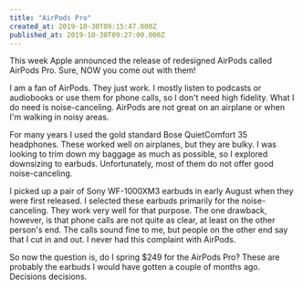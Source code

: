 ```yaml
---
title: "AirPods Pro"
created_at: 2019-10-30T09:15:47.000Z
published_at: 2019-10-30T09:27:00.000Z
---
```

This week Apple announced the release of redesigned AirPods called AirPods Pro. Sure, NOW you come out with them!

I am a fan of AirPods. They just work. I mostly listen to podcasts or audiobooks or use them for phone calls, so I don't need high fidelity. What I do need is noise-canceling. AirPods are not great on an airplane or when I'm walking in noisy areas. 

For many years I used the gold standard Bose QuietComfort 35 headphones. These worked well on airplanes, but they are bulky. I was looking to trim down my baggage as much as possible, so I explored downsizing to earbuds. Unfortunately, most of them do not offer good noise-canceling. 

I picked up a pair of Sony WF-1000XM3 earbuds in early August when they were first released. I selected these earbuds primarily for the noise-canceling. They work very well for that purpose. The one drawback, however, is that phone calls are not quite as clear, at least on the other person's end. The calls sound fine to me, but people on the other end say that I cut in and out. I never had this complaint with AirPods.

So now the question is, do I spring $249 for the AirPods Pro? These are probably the earbuds I would have gotten a couple of months ago. Decisions decisions.
